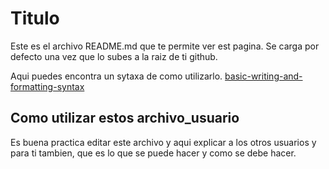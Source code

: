 # Titulo
Este es el archivo README.md que te permite ver est pagina.
Se carga por defecto una vez que lo subes a la raiz de ti github.

Aqui puedes encontra un sytaxa de como utilizarlo. [basic-writing-and-formatting-syntax](https://help.github.com/en/github/writing-on-github/basic-writing-and-formatting-syntax)

## Como utilizar estos archivo_usuario
Es buena practica editar este archivo y aqui explicar a los otros usuarios y para ti tambien, que es lo que se puede hacer y como se debe hacer.
